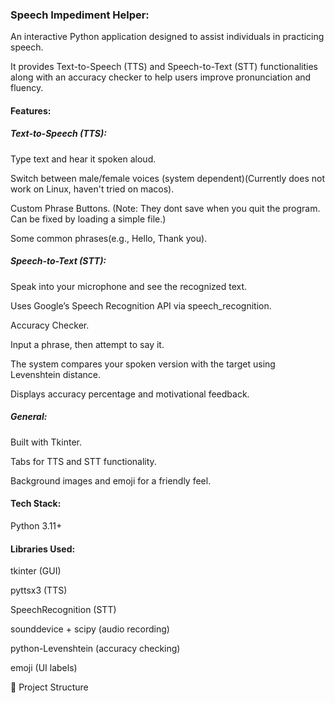 ### **Speech Impediment Helper:**



An interactive Python application designed to assist individuals in practicing speech.

It provides Text-to-Speech (TTS) and Speech-to-Text (STT) functionalities along with an accuracy checker to help users improve pronunciation and fluency.



#### **Features:**



##### Text-to-Speech (TTS):



Type text and hear it spoken aloud.

Switch between male/female voices (system dependent)(Currently does not work on Linux, haven't tried on macos).

Custom Phrase Buttons. (Note: They dont save when you quit the program. Can be fixed by loading a simple file.)

Some common phrases(e.g., Hello, Thank you).



##### Speech-to-Text (STT):



Speak into your microphone and see the recognized text.

Uses Google’s Speech Recognition API via speech\_recognition.

Accuracy Checker.

Input a phrase, then attempt to say it.

The system compares your spoken version with the target using Levenshtein distance.

Displays accuracy percentage and motivational feedback.



##### General:

Built with Tkinter.

Tabs for TTS and STT functionality.

Background images and emoji for a friendly feel.



#### Tech Stack:

Python 3.11+



#### Libraries Used:

tkinter (GUI)

pyttsx3 (TTS)

SpeechRecognition (STT)

sounddevice + scipy (audio recording)

python-Levenshtein (accuracy checking)

emoji (UI labels)

📂 Project Structure

